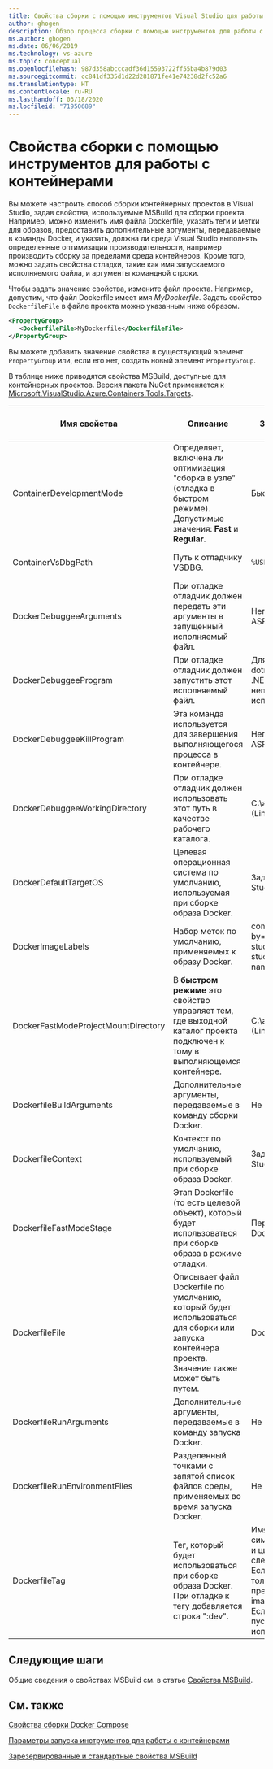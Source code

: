 ```yaml
---
title: Свойства сборки с помощью инструментов Visual Studio для работы с контейнерами
author: ghogen
description: Обзор процесса сборки с помощью инструментов для работы с контейнерами
ms.author: ghogen
ms.date: 06/06/2019
ms.technology: vs-azure
ms.topic: conceptual
ms.openlocfilehash: 987d358abcccadf36d15593722ff55ba4b879d03
ms.sourcegitcommit: cc841df335d1d22d281871fe41e74238d2fc52a6
ms.translationtype: HT
ms.contentlocale: ru-RU
ms.lasthandoff: 03/18/2020
ms.locfileid: "71950689"
---
```

# <a name="container-tools-build-properties"></a>Свойства сборки с помощью инструментов для работы с контейнерами

Вы можете настроить способ сборки контейнерных проектов в Visual Studio, задав свойства, используемые MSBuild для сборки проекта. Например, можно изменить имя файла Dockerfile, указать теги и метки для образов, предоставить дополнительные аргументы, передаваемые в команды Docker, и указать, должна ли среда Visual Studio выполнять определенные оптимизации производительности, например производить сборку за пределами среда контейнеров. Кроме того, можно задать свойства отладки, такие как имя запускаемого исполняемого файла, и аргументы командной строки.

Чтобы задать значение свойства, измените файл проекта. Например, допустим, что файл Dockerfile имеет имя *MyDockerfile*. Задать свойство `DockerfileFile` в файле проекта можно указанным ниже образом.

```xml
<PropertyGroup>
   <DockerfileFile>MyDockerfile</DockerfileFile>
</PropertyGroup>
```

Вы можете добавить значение свойства в существующий элемент `PropertyGroup` или, если его нет, создать новый элемент `PropertyGroup`.

В таблице ниже приводятся свойства MSBuild, доступные для контейнерных проектов. Версия пакета NuGet применяется к [Microsoft.VisualStudio.Azure.Containers.Tools.Targets](https://www.nuget.org/packages/Microsoft.VisualStudio.Azure.Containers.Tools.Targets/).

| Имя свойства | Описание | Значение по умолчанию  | Версия пакета NuGet|
|---------------|-------------|----------------|----------------------|
| ContainerDevelopmentMode | Определяет, включена ли оптимизация "сборка в узле" (отладка в быстром режиме).  Допустимые значения: **Fast** и **Regular**. | Быстрый |1.0.1872750 или более поздняя|
| ContainerVsDbgPath | Путь к отладчику VSDBG. | `%USERPROFILE%\vsdbg\vs2017u5` |1.0.1985401 или более поздняя|
| DockerDebuggeeArguments | При отладке отладчик должен передать эти аргументы в запущенный исполняемый файл. | Неприменимо к проектам ASP.NET .NET Framework |1.7.8 или более поздняя|
| DockerDebuggeeProgram | При отладке отладчик должен запустить этот исполняемый файл. | Для проектов .NET Core : dotnet; для проектов ASP.NET .NET Framework: неприменимо (всегда используется IIS) |1.7.8 или более поздняя|
| DockerDebuggeeKillProgram | Эта команда используется для завершения выполняющегося процесса в контейнере. | Неприменимо к проектам ASP.NET .NET Framework |1.7.8 или более поздняя|
| DockerDebuggeeWorkingDirectory | При отладке отладчик должен использовать этот путь в качестве рабочего каталога. | C:\app (Windows) или /app (Linux) |1.7.8 или более поздняя|
| DockerDefaultTargetOS | Целевая операционная система по умолчанию, используемая при сборке образа Docker. | Задается средой Visual Studio. |1.0.1985401 или более поздняя|
| DockerImageLabels | Набор меток по умолчанию, применяемых к образу Docker. | com.microsoft.created-by=visual-studio;com.microsoft.visual-studio.project-name=$(MSBuildProjectName) |1.5.4 или более поздняя|
| DockerFastModeProjectMountDirectory|В **быстром режиме** это свойство управляет тем, где выходной каталог проекта подключен к тому в выполняющемся контейнере.|C:\app (Windows) или /app (Linux)|1.9.2 более поздней версии|
| DockerfileBuildArguments | Дополнительные аргументы, передаваемые в команду сборки Docker. | Не применяется |1.0.1872750 или более поздняя|
| DockerfileContext | Контекст по умолчанию, используемый при сборке образа Docker. | Задается средой Visual Studio. |1.0.1872750 или более поздняя|
| DockerfileFastModeStage | Этап Dockerfile (то есть целевой объект), который будет использоваться при сборке образа в режиме отладки. | Первый этап в файле Dockerfile (base) |
| DockerfileFile | Описывает файл Dockerfile по умолчанию, который будет использоваться для сборки или запуска контейнера проекта. Значение также может быть путем. | Dockerfile |1.0.1872750 или более поздняя|
| DockerfileRunArguments | Дополнительные аргументы, передаваемые в команду запуска Docker. | Не применяется |1.0.1872750 или более поздняя|
| DockerfileRunEnvironmentFiles | Разделенный точками с запятой список файлов среды, применяемых во время запуска Docker. | Не применяется |1.0.1872750 или более поздняя|
| DockerfileTag | Тег, который будет использоваться при сборке образа Docker. При отладке к тегу добавляется строка ":dev". | Имя сборки после удаления символов, отличных от букв и цифр, строится по следующим правилам. <br/> Если итоговый тег состоит только из цифр, добавляется префикс "image" (например, image2314). <br/> Если итоговый тег является пустой строкой, используется тег "image". |1.0.1872750 или более поздняя|

## <a name="next-steps"></a>Следующие шаги

Общие сведения о свойствах MSBuild см. в статье [Свойства MSBuild](../msbuild/msbuild-properties.md).

## <a name="see-also"></a>См. также

[Свойства сборки Docker Compose](docker-compose-properties.md)

[Параметры запуска инструментов для работы с контейнерами](container-launch-settings.md)

[Зарезервированные и стандартные свойства MSBuild](../msbuild/msbuild-reserved-and-well-known-properties.md)
